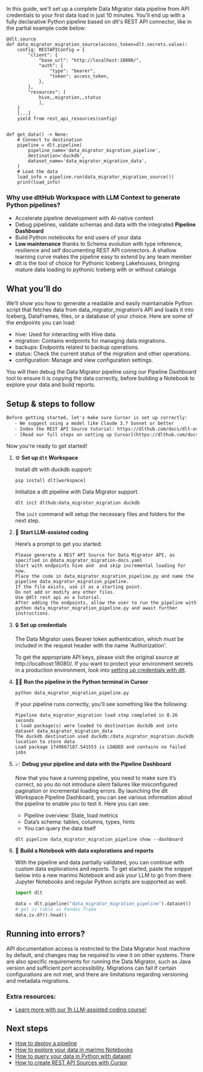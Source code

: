 In this guide, we'll set up a complete Data Migrator data pipeline from API credentials to your first data load in just 10 minutes. You'll end up with a fully declarative Python pipeline based on dlt's REST API connector, like in the partial example code below:

```python-outcome
@dlt.source
def data_migrator_migration_source(access_token=dlt.secrets.value):
    config: RESTAPIConfig = {
        "client": {
            "base_url": "http://localhost:18080/",
            "auth": {
                "type": "bearer",
                "token": access_token,
            },
        },
        "resources": [
            hive,,migration,,status
            ],
    }
    [...]
    yield from rest_api_resources(config)


def get_data() -> None:
    # Connect to destination
    pipeline = dlt.pipeline(
        pipeline_name='data_migrator_migration_pipeline',
        destination='duckdb',
        dataset_name='data_migrator_migration_data', 
    )
    # Load the data
    load_info = pipeline.run(data_migrator_migration_source())
    print(load_info) 
```

### Why use dltHub Workspace with LLM Context to generate Python pipelines?

- Accelerate pipeline development with AI-native context
- Debug pipelines, validate schemas and data with the integrated **Pipeline Dashboard**
- Build Python notebooks for end users of your data
- **Low maintenance** thanks to Schema evolution with type inference, resilience and self documenting REST API connectors. A shallow learning curve makes the pipeline easy to extend by any team member
- dlt is the tool of choice for Pythonic Iceberg Lakehouses, bringing mature data loading to pythonic Iceberg with or without catalogs

## What you’ll do

We’ll show you how to generate a readable and easily maintainable Python script that fetches data from data_migrator_migration’s API and loads it into Iceberg, DataFrames, files, or a database of your choice. Here are some of the endpoints you can load:

- hive: Used for interacting with Hive data.
- migration: Contains endpoints for managing data migrations.
- backups: Endpoints related to backup operations.
- status: Check the current status of the migration and other operations.
- configuration: Manage and view configuration settings.

You will then debug the Data Migrator pipeline using our Pipeline Dashboard tool to ensure it is copying the data correctly, before building a Notebook to explore your data and build reports.

## Setup & steps to follow

```default
Before getting started, let's make sure Cursor is set up correctly:
   - We suggest using a model like Claude 3.7 Sonnet or better
   - Index the REST API Source tutorial: https://dlthub.com/docs/dlt-ecosystem/verified-sources/rest_api/ and add it to context as **@dlt rest api**
   - [Read our full steps on setting up Cursor](https://dlthub.com/docs/dlt-ecosystem/llm-tooling/cursor-restapi#23-configuring-cursor-with-documentation)
```

Now you're ready to get started!

1. ⚙️ **Set up `dlt` Workspace**
    
    Install dlt with duckdb support:
    ```shell
    pip install dlt[workspace]
    ```

    Initialize a dlt pipeline with Data Migrator support.
    ```shell
    dlt init dlthub:data_migrator_migration duckdb
    ```

    The `init` command will setup the necessary files and folders for the next step.
    
2. 🤠 **Start LLM-assisted coding**
    
    Here’s a prompt to get you started:
    
    ```prompt
    Please generate a REST API Source for Data Migrator API, as specified in @data_migrator_migration-docs.yaml 
    Start with endpoints hive and  and skip incremental loading for now. 
    Place the code in data_migrator_migration_pipeline.py and name the pipeline data_migrator_migration_pipeline. 
    If the file exists, use it as a starting point. 
    Do not add or modify any other files. 
    Use @dlt rest api as a tutorial. 
    After adding the endpoints, allow the user to run the pipeline with python data_migrator_migration_pipeline.py and await further instructions.
    ```

    
3. 🔒 **Set up credentials** 
    
    The Data Migrator uses Bearer token authentication, which must be included in the request header with the name 'Authorization'.
    
    To get the appropriate API keys, please visit the original source at http://localhost:18080/.
    If you want to protect your environment secrets in a production environment, look into [setting up credentials with dlt](https://dlthub.com/docs/walkthroughs/add_credentials).
    
4. 🏃‍♀️ **Run the pipeline in the Python terminal in Cursor**
    
    ```shell
    python data_migrator_migration_pipeline.py
    ```
    
    If your pipeline runs correctly, you’ll see something like the following:
    
    ```shell
    Pipeline data_migrator_migration load step completed in 0.26 seconds
    1 load package(s) were loaded to destination duckdb and into dataset data_migrator_migration_data
    The duckdb destination used duckdb:/data_migrator_migration.duckdb location to store data
    Load package 1749667187.541553 is LOADED and contains no failed jobs
    ```
    
5. 📈 **Debug your pipeline and data with the Pipeline Dashboard**

    Now that you have a running pipeline, you need to make sure it’s correct, so you do not introduce silent failures like misconfigured pagination or incremental loading errors. By launching the dlt Workspace Pipeline Dashboard, you can see various information about the pipeline to enable you to test it. Here you can see:
    - Pipeline overview: State, load metrics
    - Data’s schema: tables, columns, types, hints
    - You can query the data itself
    
    ```shell
    dlt pipeline data_migrator_migration_pipeline show --dashboard
    ```
    
6. 🐍 **Build a Notebook with data explorations and reports**

    With the pipeline and data partially validated, you can continue with custom data explorations and reports. To get started, paste the snippet below into a new marimo Notebook and ask your LLM to go from there. Jupyter Notebooks and regular Python scripts are supported as well.

    
    ```python
    import dlt

   data = dlt.pipeline("data_migrator_migration_pipeline").dataset()
   # get iv table as Pandas frame
   data.iv.df().head()
    ```

## Running into errors?

API documentation access is restricted to the Data Migrator host machine by default, and changes may be required to view it on other systems. There are also specific requirements for running the Data Migrator, such as Java version and sufficient port accessibility. Migrations can fail if certain configurations are not met, and there are limitations regarding versioning and metadata migrations.

### Extra resources:

- [Learn more with our 1h LLM-assisted coding course!](https://www.youtube.com/watch?v=GGid70rnJuM)

## Next steps

- [How to deploy a pipeline](https://dlthub.com/docs/walkthroughs/deploy-a-pipeline)
- [How to explore your data in marimo Notebooks](https://dlthub.com/docs/general-usage/dataset-access/marimo)
- [How to query your data in Python with dataset](https://dlthub.com/docs/general-usage/dataset-access/dataset)
- [How to create REST API Sources with Cursor](https://dlthub.com/docs/dlt-ecosystem/llm-tooling/cursor-restapi)